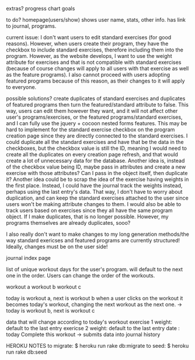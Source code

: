 
extras?
progress chart
goals

to do?
homepage(users/show) shows user name, stats, other info. has link to journal, programs.



current issue:
I don't want users to edit standard exercises (for good reasons). However, when users create their program, they have the checkbox to include standard exercises, therefore including them into the program. However, as the website develops, I want to use the weight attribute for exercises and that is not compatible with standard exercises (because of course changes will apply to all users with that exercise as well as the feature programs). I also cannot proceed with users adopting featured programs because of this reason, as their changes to it will apply to everyone.

possible solutions?
create duplicates of standard exercises and duplicates of featured programs then turn the featured/standard attribute to false. This way, users can edit them however they want, and it will not affect other user's programs/exercises, or the featured programs/standard exercises, and I can fully use the jquery + cocoon nested forms features. This may be hard to implement for the standard exercise checkbox on the program creation page since they are directly connected to the standard exercises. I could duplicate all the standard exercises and have that be the data in the checkboxes, but the checkbox value is still the ID, meaning I would need to create all the duplicates on every creation page refresh, and that would create a lot of unnecessary data for the database. Another idea is, instead of the checkbox value being ID, maybe pass in attributes and create a new exercise with those attributes? Can I pass in the object itself, then duplicate it?
Another idea could be to scrap the idea of the exercise having weights in the first place. Instead, I could have the journal track the weights instead, perhaps using the last entry's data. That way, I don't have to worry about duplication, and can keep the standard exercises attached to the user since users won't be making attribute changes to them. I would also be able to track users based on exercises since they all have the same program object. If I make duplicates, that is no longer possible. However, my programs themselves are already duplicates, sooo?

I also really don't want to make changes to my long generation methods/the way standard exericses and featured programs are currently structured! Ideally, changes must be on the user side!


journal index page

 list of unique workout days for the user's program. will default to the next one in the order. Users can change the order of the workouts.

workout a  workout b  workout c

today is workout a, next is workout b
 when a user clicks on the workout it becomes today's workout, changing the next workout as the next one.
  -> today is workout b, next is workout c

 data that will change according to today's workout
exercise 1 weight: default to the last entry
exericse 2 weight: default to the last entry
date : today
Complete this workout -> submits data into journal history



HEROKU NOTES
to migrate:
$ heroku run rake db:migrate
to seed:
$ heroku run rake db:seed
